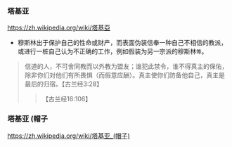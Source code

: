 ### 塔基亚
https://zh.wikipedia.org/wiki/塔基亞
- 穆斯林出于保护自己的性命或财产，而表面伪装信奉一种自己不相信的教派，或进行一桩自己认为不正确的工作，例如假装为另一宗派的穆斯林`等`。
>信道的人，不可舍同教而以外教为盟友；谁犯此禁令，谁不得真主的保佑，除非你们对他们有所畏惧（而假意应酬）。真主使你们防备他自己，真主是最后的归宿。【古兰经3:28】
>>【古兰经16:106】

### 塔基亚 (帽子
https://zh.wikipedia.org/wiki/塔基亚_(帽子)